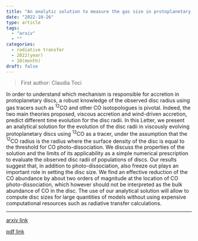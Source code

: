 ```yaml
---
title: "An analytic solution to measure the gas size in protoplanetary discs in the viscous self-similar scenario"
date: "2022-10-26"
type: article
tags:
  - "arxiv"
  - ""
categories:
  - radiative transfer
  - 2022(year)
  - 10(month)
draft: false
---
```


> First author: Claudia Toci

 In order to understand which mechanism is responsible for accretion in
protoplanetary discs, a robust knowledge of the observed disc radius using gas
tracers such as $^{12}$CO and other CO isotopologues is pivotal. Indeed, the
two main theories proposed, viscous accretion and wind-driven accretion,
predict different time evolution for the disc radii. In this Letter, we present
an analytical solution for the evolution of the disc radii in viscously
evolving protoplanetary discs using $^{12}$CO as a tracer, under the assumption
that the $^{12}$CO radius is the radius where the surface density of the disc
is equal to the threshold for CO photo-dissociation. We discuss the properties
of the solution and the limits of its applicability as a simple numerical
prescription to evaluate the observed disc radii of populations of discs. Our
results suggest that, in addition to photo-dissociation, also freeze out plays
an important role in setting the disc size. We find an effective reduction of
the CO abundance by about two orders of magnitude at the location of CO
photo-dissociation, which however should not be interpreted as the bulk
abundance of CO in the disc. The use of our analytical solution will allow to
compute disc sizes for large quantities of models without using expensive
computational resources such as radiative transfer calculations.

---
[arxiv link](http://arxiv.org/abs/2210.15020v2)

[pdf link](http://arxiv.org/pdf/2210.15020v2)